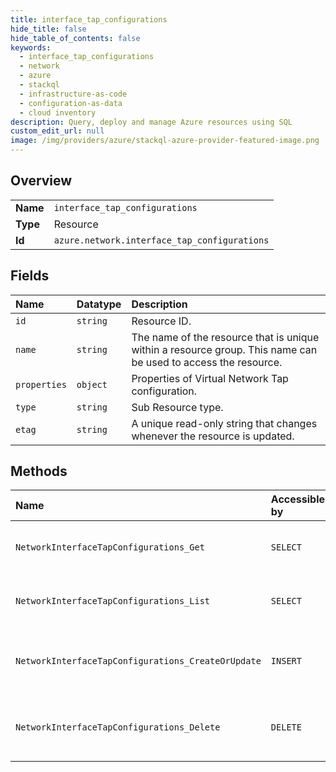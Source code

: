 ```yaml
---
title: interface_tap_configurations
hide_title: false
hide_table_of_contents: false
keywords:
  - interface_tap_configurations
  - network
  - azure    
  - stackql
  - infrastructure-as-code
  - configuration-as-data
  - cloud inventory
description: Query, deploy and manage Azure resources using SQL
custom_edit_url: null
image: /img/providers/azure/stackql-azure-provider-featured-image.png
---
```

  
    

## Overview
<table><tbody>
<tr><td><b>Name</b></td><td><code>interface_tap_configurations</code></td></tr>
<tr><td><b>Type</b></td><td>Resource</td></tr>
<tr><td><b>Id</b></td><td><code>azure.network.interface_tap_configurations</code></td></tr>
</tbody></table>

## Fields
| Name | Datatype | Description |
|:-----|:---------|:------------|
| `id` | `string` | Resource ID. |
| `name` | `string` | The name of the resource that is unique within a resource group. This name can be used to access the resource. |
| `properties` | `object` | Properties of Virtual Network Tap configuration. |
| `type` | `string` | Sub Resource type. |
| `etag` | `string` | A unique read-only string that changes whenever the resource is updated. |
## Methods
| Name | Accessible by | Required Params | Description |
|:-----|:--------------|:----------------|:------------|
| `NetworkInterfaceTapConfigurations_Get` | `SELECT` | `networkInterfaceName, resourceGroupName, subscriptionId, tapConfigurationName` | Get the specified tap configuration on a network interface. |
| `NetworkInterfaceTapConfigurations_List` | `SELECT` | `networkInterfaceName, resourceGroupName, subscriptionId` | Get all Tap configurations in a network interface. |
| `NetworkInterfaceTapConfigurations_CreateOrUpdate` | `INSERT` | `networkInterfaceName, resourceGroupName, subscriptionId, tapConfigurationName` | Creates or updates a Tap configuration in the specified NetworkInterface. |
| `NetworkInterfaceTapConfigurations_Delete` | `DELETE` | `networkInterfaceName, resourceGroupName, subscriptionId, tapConfigurationName` | Deletes the specified tap configuration from the NetworkInterface. |
